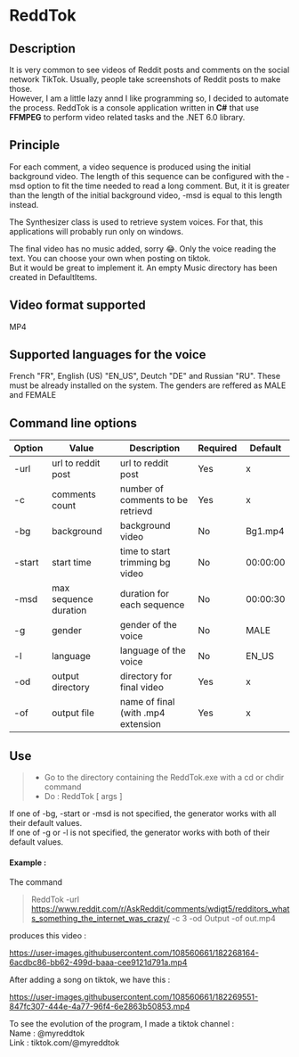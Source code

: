 # ReddTok

## Description
It is very common to see videos of Reddit posts and comments on the social network TikTok. Usually, people
take screenshots of Reddit posts to make those.  
However, I am a little lazy annd I like programming so, I decided to automate the process.
ReddTok is a console application written in **C#** that use **FFMPEG** to perform video related tasks and the .NET 6.0 library.

## Principle
For each comment, a video sequence is produced using the initial background video. The length of this sequence
can be configured with the -msd option to fit the time needed to read a long comment. But, it it is greater than 
the length of the initial background video, -msd is equal to this length instead.  

The Synthesizer class is used to retrieve system voices. For that, this applications will probably run only on 
windows.  

The final video has no music added, sorry 😂. Only the voice reading the text. You can choose your own when posting on tiktok.  
But it would be great to implement it. An empty Music directory has been created in DefaultItems.

## Video format supported
MP4

## Supported languages for the voice
French "FR", English (US) "EN_US", Deutch "DE" and Russian "RU". These must be already installed on the system.
The genders are reffered as MALE and FEMALE

## Command line options
| Option |         Value         |             Description            | Required |  Default  |  
| -------| --------------------- | ---------------------------------- | -------- | --------- |  
| -url   | url to reddit post    | url to reddit post                 | Yes      |     x     |  
| -c     | comments count        | number of comments to be retrievd  | Yes      |     x     |  
| -bg    | background            | background video                   | No       | Bg1.mp4   |  
| -start | start time            | time to start trimming bg video    | No       | 00:00:00  |  
| -msd   | max sequence duration | duration for each sequence         | No       | 00:00:30  |  
| -g     | gender                | gender of the voice                | No       | MALE      |
| -l     | language              | language of the voice              | No       | EN_US     |
| -od    | output directory      | directory for final video          | Yes      |     x     |  
| -of    | output file           | name of final (with .mp4 extension | Yes      |     x     |  

## Use
> - Go to the directory containing the ReddTok.exe with a cd or chdir command
> - Do : ReddTok [ args ]

If one of -bg, -start or -msd is not specified, the generator works with all their default values.  
If one of -g or -l is not specified, the generator works with both of their default values.

#### Example : 
The command
> ReddTok -url https://www.reddit.com/r/AskReddit/comments/wdigt5/redditors_whats_something_the_internet_was_crazy/ -c 3 -od Output -of out.mp4  

produces this video :  

https://user-images.githubusercontent.com/108560661/182268164-6acdbc86-bb62-499d-baaa-cee9121d791a.mp4

After adding a song on tiktok, we have this :  

https://user-images.githubusercontent.com/108560661/182269551-847fc307-444e-4a77-96f4-6e2863b50853.mp4

To see the evolution of the program, I made a tiktok channel :  
Name : @myreddtok  
Link : tiktok.com/@myreddtok  
